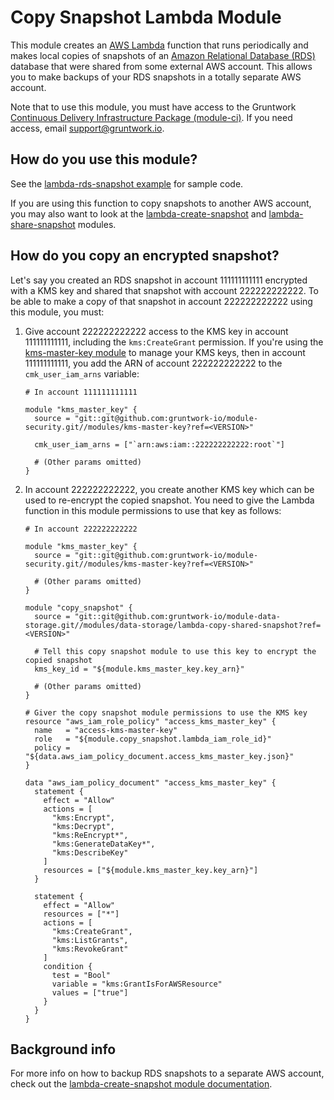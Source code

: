 # Copy Snapshot Lambda Module

This module creates an [AWS Lambda](https://aws.amazon.com/lambda/) function that runs periodically and makes local
copies of snapshots of an [Amazon Relational Database (RDS)](https://aws.amazon.com/rds/) database that were shared 
from some external AWS account. This allows you to make backups of your RDS snapshots in a totally separate AWS 
account.

Note that to use this module, you must have access to the Gruntwork [Continuous Delivery Infrastructure Package 
(module-ci)](https://github.com/gruntwork-io/module-ci). If you need access, email support@gruntwork.io.




## How do you use this module?

See the [lambda-rds-snapshot example](/examples/lambda-rds-snapshot) for sample code. 

If you are using this function to copy snapshots to another AWS account, you may also want to look at the 
[lambda-create-snapshot](/modules/lambda-create-snapshot) and 
[lambda-share-snapshot](/modules/lambda-share-snapshot) modules.



## How do you copy an encrypted snapshot?

Let's say you created an RDS  snapshot in account 111111111111 encrypted with a KMS key and shared that snapshot with 
account 222222222222. To be able to make a copy of that snapshot in account 222222222222 using this module, you must:

1. Give account 222222222222 access to the KMS key in account 111111111111, including the `kms:CreateGrant` permission. 
   If you're using the [kms-master-key module](https://github.com/gruntwork-io/module-security/blob/master/modules/kms-master-key) 
   to manage your KMS keys, then in account 111111111111, you add the ARN of account 222222222222 to the 
   `cmk_user_iam_arns` variable:
   
    ```hcl
    # In account 111111111111
 
    module "kms_master_key" {
      source = "git::git@github.com:gruntwork-io/module-security.git//modules/kms-master-key?ref=<VERSION>"

      cmk_user_iam_arns = ["`arn:aws:iam::222222222222:root`"]

      # (Other params omitted)
    }
    ```
   
1. In account 222222222222, you create another KMS key which can be used to re-encrypt the copied snapshot. You need
   to give the Lambda function in this module permissions to use that key as follows:
   
    ```hcl
    # In account 222222222222
 
    module "kms_master_key" {
      source = "git::git@github.com:gruntwork-io/module-security.git//modules/kms-master-key?ref=<VERSION>"

      # (Other params omitted)
    }
     
    module "copy_snapshot" {
      source = "git::git@github.com:gruntwork-io/module-data-storage.git//modules/data-storage/lambda-copy-shared-snapshot?ref=<VERSION>"
      
      # Tell this copy snapshot module to use this key to encrypt the copied snapshot
      kms_key_id = "${module.kms_master_key.key_arn}"
   
      # (Other params omitted)
    }

    # Giver the copy snapshot module permissions to use the KMS key
    resource "aws_iam_role_policy" "access_kms_master_key" {
      name   = "access-kms-master-key"
      role   = "${module.copy_snapshot.lambda_iam_role_id}"
      policy = "${data.aws_iam_policy_document.access_kms_master_key.json}"
    }
    
    data "aws_iam_policy_document" "access_kms_master_key" {
      statement {
        effect = "Allow"
        actions = [
          "kms:Encrypt",
          "kms:Decrypt",
          "kms:ReEncrypt*",
          "kms:GenerateDataKey*",
          "kms:DescribeKey"
        ]
        resources = ["${module.kms_master_key.key_arn}"]
      }
    
      statement {
        effect = "Allow"
        resources = ["*"]
        actions = [
          "kms:CreateGrant",
          "kms:ListGrants",
          "kms:RevokeGrant"
        ]
        condition {
          test = "Bool"
          variable = "kms:GrantIsForAWSResource"
          values = ["true"]
        }
      }
    }
    ```  




## Background info

For more info on how to backup RDS snapshots to a separate AWS account, check out the [lambda-create-snapshot module
documentation](/modules/lambda-create-snapshot).